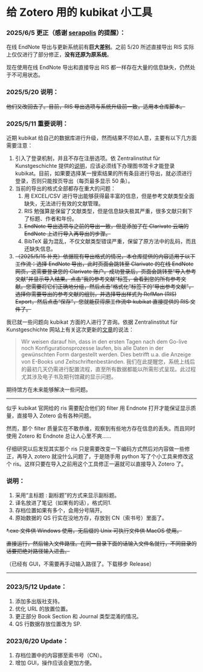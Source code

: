# 给 Zotero 用的 kubikat 小工具

### 2025/6/5 更正（感谢 [serapolis](https://github.com/y1-fan/zotero-kubikat/issues/3) 的提醒）：

在线 EndNote 导出与更新系统前有**巨大差别**。之前 5/20 所述直接导出 RIS 实际上仅仅进行了部分修正，**没有还原为原系统**。

现在使用在线 EndNote 导出和直接导出 RIS 都一样存在大量的信息缺失，仍然处于不可用状态。

### 2025/5/20 说明：

~~他们又改回去了。目前，RIS 导出选项与系统升级前一致，适用本仓库脚本。~~

### 2025/5/11 重要说明：

近期 kubikat 给自己的数据库进行升级，然而结果不尽如人意，主要有以下几方面需要注意：

1. 引入了登录机制，并且不存在注册选项。依 Zentralinstitut für Kunstgeschichte 提供的[说明](https://www.zikg.eu/bibliothek/benutzung-und-service/bibliotheksausweis)，应该必须线下办理图书馆卡才能登录 kubikat。目前，如果要选择某一搜索结果的所有条目进行导出，就必须进行登录，否则只能按页导出（每页最多显示 50 条）。
2. 当前的导出的格式全部都存在重大的问题：
   1. 用 EXCEL/CSV 进行导出能够获得最丰富的信息，但是参考文献类型全面缺失，无法进行有效的文献管理。
   2. RIS 勉强算是保留了文献类型，但是信息缺失极其严重，很多文献只剩下了标题、作者和年份。
   3. ~~EndNote 导出选项与之前的导出一致，但是添加了在 Clarivate 云端的 EndNote 上进行导入再导出的步骤。~~
   4. BibTeX 最为混乱，不仅文献类型错误严重，保留了原方法中的乱码，而且还缺失信息。
3. ~~（2025/5/15 补充）依据现有导出格式的情况，本仓库提供的内容适用于以下工作流：选择 EndNote 导出，此时页面会跳转至 Clarivate 的在线 EndNote 网页，这需要登录您的 Clarivate 账户。成功登录后，页面会跳转至“导入参考文献”并显示导入结果。点击“我的参考文献”标签，会看到您的所有参考文献。您需要将它们正确地分组，然后点击“格式化”标签下的“导出参考文献”，选择你需要导出的参考文献的组别，并选择导出样式为 RefMan (RIS) Export，然后点击“保存”，您就能获得原工作流中 kubikat 直接提供的 RIS 文件了。~~

我已就一些问题向 kubikat 方面的人进行了咨询。依据 Zentralinstitut für Kunstgeschichte 网站上有关这次更新的[文章](https://www.zikg.eu/aktuelles/nachrichten/go-live-des-neuen-kubikat-katalogs)的说法：

>Wir weisen darauf hin, dass in den ersten Tagen nach dem Go-live noch Konfigurationsprozesse laufen, bis alle Daten in der gewünschten Form dargestellt werden. Dies betrifft u.a. die Anzeige von E-Books und Zeitschriftenbeständen.
>我们在此提醒您，系统上线后的最初几天仍需进行配置流程，直至所有数据都能以所需形式呈现。此过程尤其涉及电子书及期刊馆藏的显示问题。

期待馆方在未来能够解决一些问题。

---

似乎 kubikat 官网给的 ris 需要配合他们的 filter 用 Endnote 打开才能保证显示质量，直接导入 Zotero 会有各种问题。

然而，那个 filter 质量实在不敢恭维，观察到有些地方存在信息的丢失。而且同时使用 Zotero 和 Endnote 总让人心里不爽……

仔细研究以后发现其实那个 ris 只是需要改变一下编码方式然后对内容做一些修正，再导入 zotero 就没什么问题了，于是随手用 python 写了个小工具来修改这个 ris。这样只要在导入之前用这个工具修正一遍就可以直接导入 Zotero 了。

### 说明：

1. 采用“主标题 : 副标题”的方式来显示副标题。
2. 译名放进了笔记（如果有的话），格式同1.
3. 存档位置如果有多个，会用分号隔开。
4. 原始数据的 QS 行实在没地方存，存放到 CN（索书号）里面了。

~~*.exe 文件供 Windows 使用，无后缀的 Unix 可执行文件供 MacOS 使用。~~

~~直接运行，然后输入文件路径。在同一目录下面的话输入文件名就行，不同目录的话要把绝对路径输入进去。~~

（已经有 GUI，不需要再手动输入路径了。下载移步 Release）

---

### 2023/5/12 Update：

1. 添加多出版社支持。
2. 优化 URL 的放置位置。
3. 更正部分 Book Section 和 Journal 类型混淆的情况。
4. QS 行数据存放位置改为 SP.

### 2023/6/20 Update：

1. 存档位置中的内容挪至索书号（CN）。
2. 增加 GUI，操作应该会更加方便。
